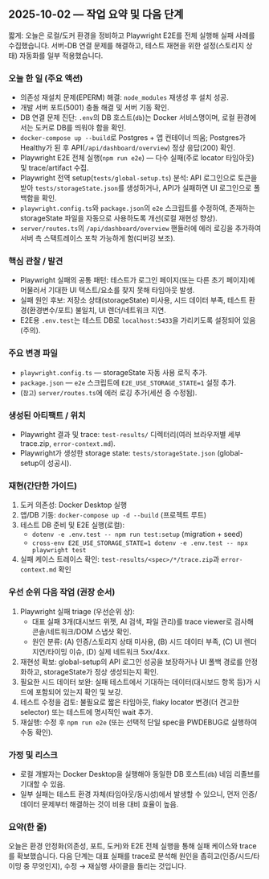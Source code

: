 ## 2025-10-02 — 작업 요약 및 다음 단계

짧게: 오늘은 로컬/도커 환경을 정비하고 Playwright E2E를 전체 실행해 실패 사례를 수집했습니다. 서버-DB 연결 문제를 해결하고, 테스트 재현을 위한 설정(스토리지 상태) 자동화를 일부 적용했습니다.

### 오늘 한 일 (주요 액션)

- 의존성 재설치 문제(EPERM) 해결: `node_modules` 재생성 후 설치 성공.
- 개발 서버 포트(5001) 충돌 해결 및 서버 기동 확인.
- DB 연결 문제 진단: `.env`의 DB 호스트(`db`)는 Docker 서비스명이며, 로컬 환경에서는 도커로 DB를 띄워야 함을 확인.
- `docker-compose up --build`로 Postgres + 앱 컨테이너 띄움; Postgres가 Healthy가 된 후 API(`/api/dashboard/overview`) 정상 응답(200) 확인.
- Playwright E2E 전체 실행(`npm run e2e`) — 다수 실패(주로 locator 타임아웃) 및 trace/artifact 수집.
- Playwright 전역 setup(`tests/global-setup.ts`) 분석: API 로그인으로 토큰을 받아 `tests/storageState.json`를 생성하거나, API가 실패하면 UI 로그인으로 폴백함을 확인.
- `playwright.config.ts`와 `package.json`의 `e2e` 스크립트를 수정하여, 존재하는 storageState 파일을 자동으로 사용하도록 개선(로컬 재현성 향상).
- `server/routes.ts`의 `/api/dashboard/overview` 핸들러에 에러 로깅을 추가하여 서버 측 스택트레이스 포착 가능하게 함(디버깅 보조).

### 핵심 관찰 / 발견

- Playwright 실패의 공통 패턴: 테스트가 로그인 페이지(또는 다른 초기 페이지)에 머물러서 기대한 UI 텍스트/요소를 찾지 못해 타임아웃 발생.
- 실패 원인 후보: 저장소 상태(storageState) 미사용, 시드 데이터 부족, 테스트 환경(환경변수/포트) 불일치, UI 렌더/네트워크 지연.
- E2E용 `.env.test`는 테스트 DB로 `localhost:5433`을 가리키도록 설정되어 있음(주의).

### 주요 변경 파일

- `playwright.config.ts` — storageState 자동 사용 로직 추가.
- `package.json` — `e2e` 스크립트에 `E2E_USE_STORAGE_STATE=1` 설정 추가.
- (`참고`) `server/routes.ts`에 에러 로깅 추가(세션 중 수정됨).

### 생성된 아티팩트 / 위치

- Playwright 결과 및 trace: `test-results/` 디렉터리(여러 브라우저별 세부 trace.zip, `error-context.md`).
- Playwright가 생성한 storage state: `tests/storageState.json` (global-setup이 성공시).

### 재현(간단한 가이드)

1. 도커 의존성: Docker Desktop 실행
2. 앱/DB 기동: `docker-compose up -d --build` (프로젝트 루트)
3. 테스트 DB 준비 및 E2E 실행(로컬):
   - `dotenv -e .env.test -- npm run test:setup` (migration + seed)
   - `cross-env E2E_USE_STORAGE_STATE=1 dotenv -e .env.test -- npx playwright test`
4. 실패 케이스 트레이스 확인: `test-results/<spec>/*/trace.zip`과 `error-context.md` 확인

### 우선 순위 다음 작업 (권장 순서)

1. Playwright 실패 triage (우선순위 상):
   - 대표 실패 3개(대시보드 위젯, AI 검색, 파일 관리)를 trace viewer로 검사해 콘솔/네트워크/DOM 스냅샷 확인.
   - 원인 분류: (A) 인증/스토리지 상태 미사용, (B) 시드 데이터 부족, (C) UI 렌더 지연/타이밍 이슈, (D) 실제 네트워크 5xx/4xx.
2. 재현성 확보: global-setup의 API 로그인 성공을 보장하거나 UI 폴백 경로를 안정화하고, storageState가 정상 생성되는지 확인.
3. 필요한 시드 데이터 보완: 실패 테스트에서 기대하는 데이터(대시보드 항목 등)가 시드에 포함되어 있는지 확인 및 보강.
4. 테스트 수정을 검토: 불필요로 짧은 타임아웃, flaky locator 변경(더 견고한 selector) 또는 테스트에 명시적인 wait 추가.
5. 재실행: 수정 후 `npm run e2e` (또는 선택적 단일 spec을 PWDEBUG로 실행하여 수동 확인).

### 가정 및 리스크

- 로컬 개발자는 Docker Desktop을 실행해야 동일한 DB 호스트(`db`) 네임 리졸브를 기대할 수 있음.
- 일부 실패는 테스트 환경 자체(타임아웃/동시성)에서 발생할 수 있으니, 먼저 인증/데이터 문제부터 해결하는 것이 비용 대비 효율이 높음.

### 요약(한 줄)

오늘은 환경 안정화(의존성, 포트, 도커)와 E2E 전체 실행을 통해 실패 케이스와 trace를 확보했습니다. 다음 단계는 대표 실패를 trace로 분석해 원인을 좁히고(인증/시드/타이밍 중 무엇인지), 수정 → 재실행 사이클을 돌리는 것입니다.
